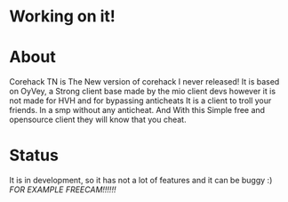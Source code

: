 # Working on it!

# About
Corehack TN is The New version of corehack I never released!
It is based on OyVey, a Strong client base made by the mio client devs however it is not made for HVH and for bypassing anticheats
It is a client to troll your friends. In a smp without any anticheat. And With this Simple free and opensource client they will know that you cheat. 

# Status
It is in development, so it has not a lot of features and it can be buggy :) *FOR EXAMPLE FREECAM!!!!!!*
